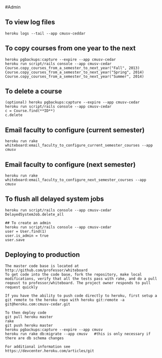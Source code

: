 #Admin



## To view log files
    heroku logs --tail --app cmusv-ceddar


## To copy courses from one year to the next
    heroku pgbackups:capture --expire --app cmusv-cedar
    heroku run script/rails console --app cmusv-cedar
    Course.copy_courses_from_a_semester_to_next_year("Fall", 2013)
    Course.copy_courses_from_a_semester_to_next_year("Spring", 2014)
    Course.copy_courses_from_a_semester_to_next_year("Summer", 2014)

## To delete a course
    (optional) heroku pgbackups:capture --expire --app cmusv-cedar
    heroku run script/rails console --app cmusv-cedar
    c = Course.find(**ID**)
    c.delete

## Email faculty to configure (current semester)
    heroku run rake whiteboard:email_faculty_to_configure_current_semester_courses --app cmusv

## Email faculty to configure (next semester)
    heroku run rake whiteboard:email_faculty_to_configure_next_semester_courses --app cmusv

## To flush all delayed system jobs
    heroku run script/rails console --app cmusv-cedar
    DelayedSystemJob.delete_all
	
	## To create an admin
    heroku run script/rails console --app cmusv-cedar
	user = User.find(1)
	user.is_admin = true
	user.save
	
	
## Deploying to production
	The master code base is located at http://github.com/professor/whiteboard
	To get code into the code base, fork the repository, make local modifications, verify that all the tests pass with rake, and do a pull reqeust to professor/whiteboard. The project owner responds to pull request quickly
	
	If you have the ability to push code directly to heroku, first setup a git remote to the heroku repo with heroku git:remote -a git@heroku.com:cmusv-cedar.git 

	To then deploy code
	git pull heroku master
	rake
	git push heroku master
	heroku pgbackups:capture --expire --app cmusv
	heroku run rake db:migrate --app cmusv   #this is only necessary if there are db schema changes

	For additional information see https://devcenter.heroku.com/articles/git
	
	